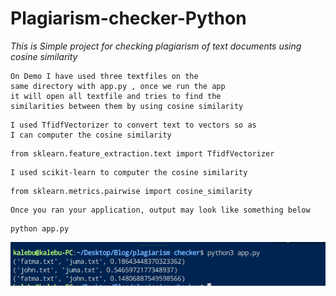 # Plagiarism-checker-Python
_This is Simple project for checking plagiarism of text documents using cosine similarity_

```
On Demo I have used three textfiles on the
same directory with app.py , once we run the app
it will open all textfile and tries to find the 
similarities between them by using cosine similarity
```
```
I used TfidfVectorizer to convert text to vectors so as
I can computer the cosine similarity
```
```
from sklearn.feature_extraction.text import TfidfVectorizer
```

```
I used scikit-learn to computer the cosine similarity
```
```
from sklearn.metrics.pairwise import cosine_similarity
```
```
Once you ran your application, output may look like something below
```
```
python app.py
```

![](image.png?raw=true)
